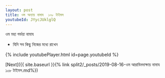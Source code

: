 ```yaml
---
layout: post
title: ওম অন্যায় নামায  ১০৮ টাইমস
youtubeId: JYycJUklglQ
---
```

 
 
 ওম মহা গর্ভয়া নামায  
 
 -  যিনি সব কিছু নিজের মধ্যে রাখেন 
 
  
 
  
 
 
 
 
 
 


{% include youtubePlayer.html id=page.youtubeId %}
 
[Next]({{ site.baseurl }}{% link  split2/_posts/2019-08-16-ওম আরাবিনদাক্ষায় নামায ১০৮ টাইমস.md%})
 
